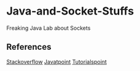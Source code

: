 # Java-and-Socket-Stuffs
Freaking Java Lab about Sockets 


## References
[Stackoverflow](https://stackoverflow.com/)
[Javatpoint](https://www.javatpoint.com/)
[Tutorialspoint](www.tutorialspoint.com)
